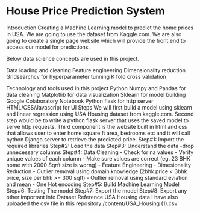 # House Price Prediction System 

Introduction
Creating a Machine Learning model to predict the home prices in  USA. We are going to use the dataset from Kaggle.com. We are also going to create a single page website which will provide the front end to access our model for predictions.

Below data science concepts are used in this project.

Data loading and cleaning
Feature engineering
Dimensionality reduction
Gridsearchcv for hyperparameter tunning
K fold cross validation

Technology and tools used in this project
Python
Numpy and Pandas for data cleaning
Matplotlib for data visualization
Sklearn for model building
Google Colaboratory Notebook
Python flask for http server
HTML/CSS/Javascript for UI
Steps
We will first build a model using sklearn and linear regression using USA Housing dataset from kaggle.com.
Second step would be to write a python flask server that uses the saved model to serve http requests.
Third component is the website built in html and css that allows user to enter home square ft area, bedrooms etc and it will call python Django server to retrieve the predicted price.
Step#1: Import the required libraries
Step#2: Load the data
Step#3: Understand the data
        -drop unnecessary columns
Step#4: Data Cleaning
        - Check for na values
        - Verify unique values of each column
        - Make sure values are correct (eg. 23 BHK home with 2000 Sqrft size is worng)
        - Feature Engineering
        - Dimesionality Reduction
        - Outlier removal using domain knowledge (2bhk price < 3bhk price, size per bhk >= 300 sqft)
        - Outlier removal using standard eviation and mean
        - One Hot encoding
Step#5: Build Machine Learning Model
Step#6: Testing The model
Step#7: Export the model
Step#8: Export any other important info
Dataset Reference
USA Housing data
I have also uploaded the csv file in this repository /content/USA_Housing (1).csv
